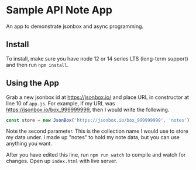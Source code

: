 # Sample API Note App
An app to demonstrate jsonbox and async programming.

## Install
To install, make sure you have node 12 or 14 series LTS (long-term support) and then run `npm install`.

## Using the App
Grab a new jsonbox id at https://jsonbox.io/ and place URL in constructor at line 10 of `app.js`. For example, if my URL was https://jsonbox.io/box_999999999, then I would write the following.

``` javascript
const store = new JsonBox('https://jsonbox.io/box_999999999', 'notes');
```
Note the second parameter. This is the collection name I would use to store my data under. I made up "notes" to hold my note data, but you can use anything you want.

After you have edited this line, run `npm run watch` to compile and watch for changes. Open up `index.html` with live server.